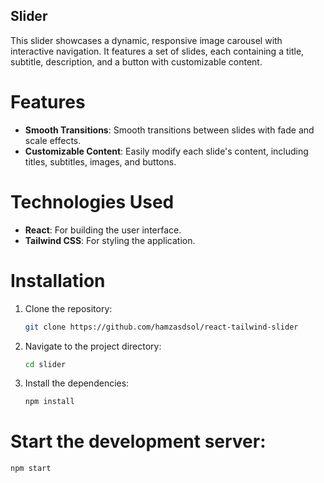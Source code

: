 ## Slider
This slider showcases a dynamic, responsive image carousel with interactive navigation. It features a set of slides, each containing a title, subtitle, description, and a button with customizable content.
# Features
- **Smooth Transitions**: Smooth transitions between slides with fade and scale effects.
- **Customizable Content**: Easily modify each slide's content, including titles, subtitles, images, and buttons.

# Technologies Used
- **React**: For building the user interface.
- **Tailwind CSS**: For styling the application.

# Installation
1. Clone the repository:
    ```bash
    git clone https://github.com/hamzasdsol/react-tailwind-slider
    ```
2. Navigate to the project directory:
    ```bash
    cd slider
    ```
3. Install the dependencies:
    ```bash
    npm install
    ```

# Start the development server:
```bash
npm start
